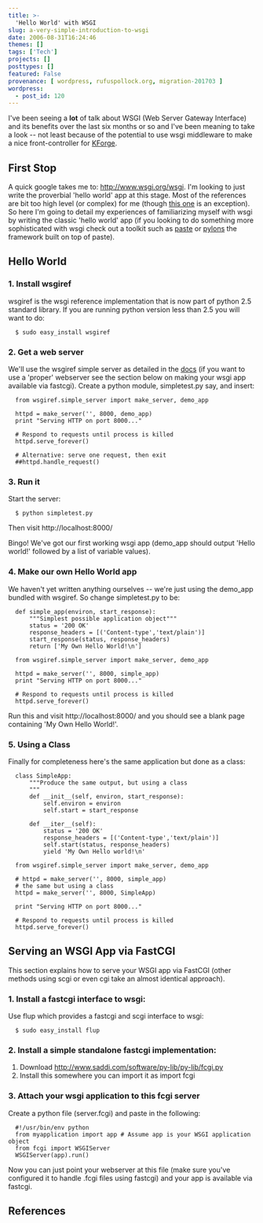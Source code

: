 ```yaml
---
title: >-
  'Hello World' with WSGI
slug: a-very-simple-introduction-to-wsgi
date: 2006-08-31T16:24:46
themes: []
tags: ['Tech']
projects: []
posttypes: []
featured: False
provenance: [ wordpress, rufuspollock.org, migration-201703 ]
wordpress:
  - post_id: 120
---
```


I've been seeing a **lot** of talk about WSGI (Web Server Gateway Interface) and its benefits over the last six months or so and I've been meaning to take a look -- not least because of the potential to use wsgi middleware to make a nice front-controller for [KForge](http://www.kforgeproject.com/).

## First Stop ##

A quick google takes me to: http://www.wsgi.org/wsgi. I'm looking to just write the proverbial 'hello world' app at this stage. Most of the references are bit too high level (or complex) for me (though [this one][1] is an exception). So here I'm going to detail my experiences of familiarizing myself with wsgi by writing the classic 'hello world' app (if you looking to do something more sophisticated with wsgi check out a toolkit such as [paste][3] or [pylons][2] the framework built on top of paste).

## Hello World ##

### 1. Install wsgiref ###

wsgiref is the wsgi reference implementation that is now part of python 2.5 standard library. If you are running python version less than 2.5 you will want to do:

      $ sudo easy_install wsgiref

### 2. Get a web server ###

We'll use the wsgiref simple server as detailed in the [docs](http://docs.python.org/dev/lib/module-wsgiref.simpleserver.html) (if you want to use a 'proper' webserver see the section below on making your wsgi app available via fastcgi). Create a python module, simpletest.py say, and insert:

      from wsgiref.simple_server import make_server, demo_app
      
      httpd = make_server('', 8000, demo_app)
      print "Serving HTTP on port 8000..."
      
      # Respond to requests until process is killed
      httpd.serve_forever()
      
      # Alternative: serve one request, then exit
      ##httpd.handle_request()

### 3. Run it ###

Start the server:

      $ python simpletest.py

Then visit http://localhost:8000/

Bingo! We've got our first working wsgi app (demo_app should output 'Hello world!' followed by a list of variable values).

### 4. Make our own Hello World app ###

We haven't yet written anything ourselves -- we're just using the demo_app bundled with wsgiref. So change simpletest.py to be:

      def simple_app(environ, start_response):
          """Simplest possible application object""" 
          status = '200 OK'
          response_headers = [('Content-type','text/plain')]
          start_response(status, response_headers)
          return ['My Own Hello World!\n']
      
      from wsgiref.simple_server import make_server, demo_app
      
      httpd = make_server('', 8000, simple_app)
      print "Serving HTTP on port 8000..."
      
      # Respond to requests until process is killed
      httpd.serve_forever()
      
Run this and visit http://localhost:8000/ and you should see a blank page containing 'My Own Hello World!'.

### 5. Using a Class ###

Finally for completeness here's the same application but done as a class:

      class SimpleApp:
          """Produce the same output, but using a class
          """
          def __init__(self, environ, start_response):
              self.environ = environ
              self.start = start_response

          def __iter__(self):
              status = '200 OK'
              response_headers = [('Content-type','text/plain')]
              self.start(status, response_headers)
              yield 'My Own Hello world!\n'

      from wsgiref.simple_server import make_server, demo_app

      # httpd = make_server('', 8000, simple_app)
      # the same but using a class
      httpd = make_server('', 8000, SimpleApp)
      
      print "Serving HTTP on port 8000..."

      # Respond to requests until process is killed
      httpd.serve_forever()

## Serving an WSGI App via FastCGI ##

This section explains how to serve your WSGI app via FastCGI (other methods using scgi or even cgi take an almost identical approach).

### 1. Install a fastcgi interface to wsgi: ###

Use flup which provides a fastcgi and scgi interface to wsgi:

      $ sudo easy_install flup

### 2. Install a simple standalone fastcgi implementation: ###

1. Download http://www.saddi.com/software/py-lib/py-lib/fcgi.py
2. Install this somewhere you can import it as import fcgi

### 3. Attach your wsgi application to this fcgi server ###

Create a python file (server.fcgi) and paste in the following: 

      #!/usr/bin/env python
      from myapplication import app # Assume app is your WSGI application object
      from fcgi import WSGIServer
      WSGIServer(app).run()

Now you can just point your webserver at this file (make sure you've configured it to handle .fcgi files using fastcgi) and your app is available via fastcgi.

## References ##

[1]: http://isapi-wsgi.python-hosting.com/wiki/WSGI-Gateway-or-Glue>
[2]: http://www.pylonshq.com/
[3]: http://www.pythonpaste.org/


